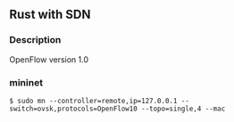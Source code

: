 ## Rust with SDN

### Description

OpenFlow version 1.0

### mininet

```
$ sudo mn --controller=remote,ip=127.0.0.1 --switch=ovsk,protocols=OpenFlow10 --topo=single,4 --mac
```